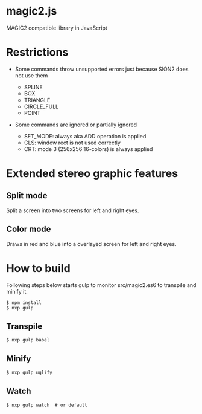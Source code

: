 # magic2.js
MAGIC2 compatible library in JavaScript

# Restrictions
- Some commands throw unsupported errors just because SION2 does not use them
  - SPLINE
  - BOX
  - TRIANGLE
  - CIRCLE_FULL
  - POINT

- Some commands are ignored or partially ignored
  - SET_MODE: always aka ADD operation is applied
  - CLS: window rect is not used correctly
  - CRT: mode 3 (256x256 16-colors) is always applied

# Extended stereo graphic features

## Split mode
Split a screen into two screens for left and right eyes.

## Color mode
Draws in red and blue into a overlayed screen for left and right eyes.

# How to build
Following steps below starts gulp to monitor src/magic2.es6 to transpile and
minify it.
```
$ npm install
$ nxp gulp
```

## Transpile
```
$ nxp gulp babel
```

## Minify
```
$ nxp gulp uglify
```

## Watch
```
$ nxp gulp watch  # or default
```